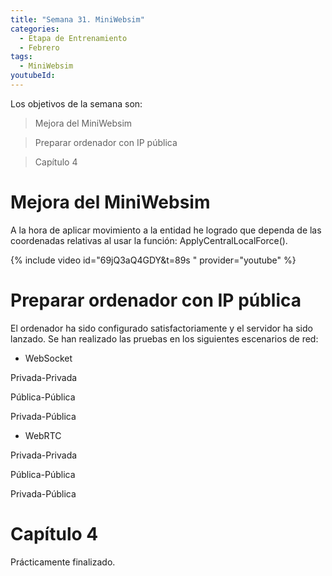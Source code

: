 ```yaml
---
title: "Semana 31. MiniWebsim"
categories:
  - Etapa de Entrenamiento
  - Febrero
tags:
  - MiniWebsim
youtubeId: 
---
```


Los objetivos de la semana son:

> Mejora del MiniWebsim

> Preparar ordenador con IP pública

> Capítulo 4

# Mejora del MiniWebsim

A la hora de aplicar movimiento a la entidad he logrado que dependa de las coordenadas relativas al usar la función: ApplyCentralLocalForce().

{% include video id="69jQ3aQ4GDY&t=89s " provider="youtube" %}

# Preparar ordenador con IP pública

El ordenador ha sido configurado satisfactoriamente y el servidor ha sido lanzado. Se han realizado las pruebas en los siguientes escenarios de red:

* WebSocket

Privada-Privada

Pública-Pública

Privada-Pública 

* WebRTC

Privada-Privada

Pública-Pública

Privada-Pública 


# Capítulo 4

Prácticamente finalizado.
